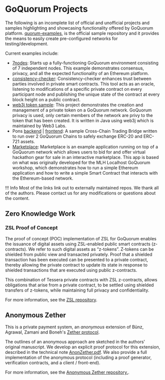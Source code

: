 # GoQuorum Projects

The following is an incomplete list of official and unofficial projects and samples highlighting and showcasing functionality offered by GoQuorum platform. [quorum-examples](https://github.com/ConsenSys/quorum-examples.git), is the official sample repository and it provides the means to easily create pre-configured networks for testing/development.

Current examples include:

* [7nodes](https://github.com/ConsenSys/quorum-examples/tree/master/examples/7nodes): Starts up a fully-functioning GoQuorum environment consisting of 7 independent nodes. This example demonstrates consensus, privacy, and all the expected functionality of an Ethereum platform.
* [consistency-checker](https://github.com/miguelmartinezinf/consistency-checker): Consistency-checker enhances trust between parties involved in private smart contracts. This tool acts as an oracle, listening to modifications of a specific private contract on every participant node and publishing the unique state of the contract at every block height on a public contract.
* [web3j token sample](https://github.com/blk-io/quorum-sample): This project demonstrates the creation and management of a private token on a GoQuorum network. GoQuorum privacy is used, only certain members of the network are privy to the token that has been created. It is written in Java using web3j which is maintained by Web3 Labs.
* Pons [backend](https://github.com/M-Bowe/pons) | [frontend](https://github.com/M-Bowe/pons-frontend): A sample Cross-Chain Trading Bridge written to run over 2 GoQuorum Chains to safely exchange ERC-20 and ERC-721 assets.
* [Marketplace](https://github.com/lyotam/techmarketplace): Marketplace is an example application running on top of a GoQuorum network which allows users to bid for and offer virtual hackathon gear for sale in an interactive marketplace. This app is based on what was originally developed for the MLH Localhost GoQuorum workshop, which demonstrates how to run a simple Ethereum application and how to write a simple Smart Contract that interacts with the Ethereum-based network.


!!! Info
    Most of the links link out to externally maintained repos. We thank all of the authors. Please contact us for any modifications or questions about the content.

## Zero Knowledge Work

### ZSL Proof of Concept

The proof of concept (POC) implementation of ZSL for GoQuorum enables the issuance of digital assets
using ZSL-enabled public smart contracts (z-contracts). We refer to such digital assets as “z-tokens”.
Z-tokens can be shielded from public view and transacted privately. Proof that a shielded transaction
has been executed can be presented to a private contract, thereby allowing the private contract to update
its state in response to shielded transactions that are executed using public z-contracts.

This combination of Tessera private contracts with ZSL z-contracts, allows obligations that arise from
a private contract, to be settled using shielded transfers of z-tokens, while maintaining full privacy and confidentiality.

For more information, see the [ZSL repository](https://github.com/ConsenSys/quorum/wiki/ZSL).

## Anonymous Zether

This is a private payment system, an _anonymous_ extension of Bünz, Agrawal, Zamani and Boneh's
[Zether protocol](https://crypto.stanford.edu/~buenz/papers/zether.pdf).

The outlines of an anonymous approach are sketched in the authors' original manuscript. We develop an
explicit proof protocol for this extension, described in the technical note [AnonZether.pdf](https://github.com/ConsenSys/anonymous-zether/blob/master/docs/AnonZether.pdf).
We also provide a full implementation of the anonymous protocol (including a proof generator, verification contracts, and a client / front-end).

For more information, see the [Anonymous Zether repository.](https://github.com/ConsenSys/anonymous-zether/).
